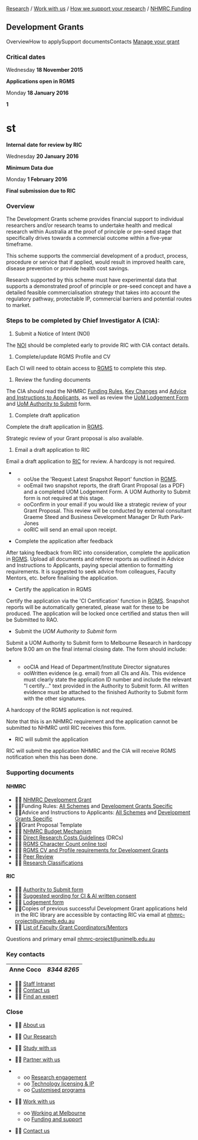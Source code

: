[Research](http://research.unimelb.edu.au/index.html#home) / [Work with us](http://research.unimelb.edu.au/index.html#work) / [How we support your research](http://research.unimelb.edu.au/how-we-support.html) / [NHMRC Funding](http://research.unimelb.edu.au/funding/nhmrc/scheme-list.html)

## Development Grants

OverviewHow to applySupport documentsContacts [Manage your grant](http://research.unimelb.edu.au/funding/nhmrc/manage-your-grant.html)

### **Critical dates**

Wednesday **18 November 2015**

**Applications open in RGMS**

Monday **18 January 2016**

**1**

# st
**Internal date for review by RIC**

Wednesday **20 January 2016**

**Minimum Data due**

Monday **1 February 2016**

**Final submission due to RIC**

### **Overview**

The Development Grants scheme provides financial support to individual researchers and/or research teams to undertake health and medical research within Australia at the proof of principle or pre-seed stage that specifically drives towards a commercial outcome within a five-year timeframe.

This scheme supports the commercial development of a product, process, procedure or service that if applied, would result in improved health care, disease prevention or provide health cost savings.

Research supported by this scheme must have experimental data that supports a demonstrated proof of principle or pre-seed concept and have a detailed feasible commercialisation strategy that takes into account the regulatory pathway, protectable IP, commercial barriers and potential routes to market.

### **Steps to be completed by Chief Investigator A (CIA):**

1. Submit a Notice of Intent (NOI)

The [NOI](http://noi.mro.unimelb.edu.au/) should be completed early to provide RIC with CIA contact details.

1. Complete/update RGMS Profile and CV

Each CI will need to obtain access to [RGMS](http://www.rgms.nhmrc.gov.au/) to complete this step.

1. Review the funding documents

The CIA should read the NHMRC [Funding Rules](http://www.nhmrc.gov.au/book/nhmrc-funding-rules-2016), [Key Changes](http://www.nhmrc.gov.au/book/nhmrc-funding-rules-2016/development-grants-funding-rules/2-key-changes) and [Advice and Instructions to Applicants](https://www.nhmrc.gov.au/book/nhmrc-advice-and-instructions-applicants-2016/development-grants-specific-advice-and), as well as review the [UoM Lodgement Form](http://research.unimelb.edu.au/funding/docs/NHMRC-2017-Development-Grants-lodgement-form.docm) and [UoM Authority to Submit](http://research.unimelb.edu.au/funding/docs/nhmrc-development-%20grants-2017-authoritytosubmit-v2-doc.docm) form.

1. Complete draft application

Complete the draft application in [RGMS](http://www.rgms.nhmrc.gov.au/).

Strategic review of your Grant proposal is also available.

1. Email a draft application to RIC

Email a draft application to [RIC](mailto:nhmrc-project@unimelb.edu.au) for review. A hardcopy is not required.

-
  - ooUse the 'Request Latest Snapshot Report' function in [RGMS](http://www.rgms.nhmrc.gov.au/).
  - ooEmail two snapshot reports, the draft Grant Proposal (as a PDF) and a completed UOM Lodgement Form. A UOM Authority to Submit form is not required at this stage.
  - ooConfirm in your email if you would like a strategic review of your Grant Proposal. This review will be conducted by external consultant Graeme Steed and Business Development Manager Dr Ruth Park-Jones
  - ooRIC will send an email upon receipt.

- Complete the application after feedback

After taking feedback from RIC into consideration, complete the application in [RGMS](http://www.rgms.nhmrc.gov.au/). Upload all documents and referee reports as outlined in Advice and Instructions to Applicants, paying special attention to formatting requirements. It is suggested to seek advice from colleagues, Faculty Mentors, etc. before finalising the application.

- Certify the application in RGMS

Certify the application via the 'CI Certification' function in [RGMS](http://www.rgms.nhmrc.gov.au/). Snapshot reports will be automatically generated, please wait for these to be produced. The application will be locked once certified and status then will be Submitted to RAO.

- Submit the _UOM Authority to Submit_ form

Submit a UOM Authority to Submit form to Melbourne Research in hardcopy before 9.00 am on the final internal closing date. The form should include:

-
  - ooCIA and Head of Department/Institute Director signatures
  - ooWritten evidence (e.g. email) from all CIs and AIs. This evidence must clearly state the application ID number and include the relevant "I certify..." text provided in the Authority to Submit form. All written evidence must be attached to the finished Authority to Submit form with the other signatures.

A hardcopy of the RGMS application is not required.

Note that this is an NHMRC requirement and the application cannot be submitted to NHMRC until RIC receives this form.

- RIC will submit the application

RIC will submit the application NHMRC and the CIA will receive RGMS notification when this has been done.

### **Supporting documents**

#### **NHMRC**

-  [NHMRC Development Grant](https://www.nhmrc.gov.au/grants-funding/apply-funding/development-grants)
- Funding Rules: [All Schemes](http://www.nhmrc.gov.au/book/nhmrc-funding-rules-2016/NHMRC-funding-rules-2016) and [Development Grants Specific](https://www.nhmrc.gov.au/book/nhmrc-funding-rules-2016/development-grants-funding-rules)
- Advice and Instructions to Applicants: [All Schemes](https://www.nhmrc.gov.au/book/nhmrc-advice-and-instructions-applicants-2016) and [Development Grants Specific](https://www.nhmrc.gov.au/book/nhmrc-advice-and-instructions-applicants-2016/development-grants-specific-advice-and)
- Grant Proposal Template
-  [NHMRC Budget Mechanism](https://www.nhmrc.gov.au/grants-funding-apply-funding/budget-mechanism-funding-commencing-2017)
-  [Direct Research Costs Guidelines](http://www.nhmrc.gov.au/_files_nhmrc/file/grants/funding/funded/manage/policy/drc_principles%20guidelines_1%20january_2014.pdf) (DRCs)
-  [RGMS Character Count online tool](http://www.nhmrc.gov.au/_files_nhmrc/rgms_charcount/rgms_char_count.html?utm_medium=email&utm_campaign=NHMRC+Research+Tracker+-+6+February+2015&utm_content=NHMRC+Research+Tracker+-+6+February+2015+CID_18f41afa614855d6a629096152b72f52&utm_source=Mailbuild&utm_term=NHMRC%20website)
-  [RGMS CV and Profile requirements for Development Grants](https://www.nhmrc.gov.au/book/nhmrc-advice-and-instructions-applicants-2016/development-grants-specific-advice-and/2-cv)
-  [Peer Review](https://www.nhmrc.gov.au/book/guide-nhmrc-peer-review-2016/development-grants-peer-review-guidelines)
-  [Research Classifications](https://www.nhmrc.gov.au/grants-funding/policy/australian-standard-research-classifications-and-nhmrc-research-keywords-and-p)

#### **RIC**

-  [Authority to Submit form](http://research.unimelb.edu.au/funding/docs/nhmrc-development-%20grants-2017-authoritytosubmit-v2-doc.docm)
-  [Suggested wording for CI & AI written consent](http://research.unimelb.edu.au/funding/docs/nhmrc_2016_development_grant_wording_for_written_consent_v2.doc)
-  [Lodgement form](http://research.unimelb.edu.au/funding/docs/NHMRC-2017-Development-Grants-lodgement-form.docm)
- Copies of previous successful Development Grant applications held in the RIC library are accessible by contacting RIC via email at [nhmrc-project@unimelb.edu.au](mailto:nhmrc-project@unimelb.edu.au)
-  [List of Faculty Grant Coordinators/Mentors](http://research.unimelb.edu.au/funding/faculty-grant-coordinators.html)

Questions and primary email [nhmrc-project@unimelb.edu.au](mailto:nhmrc-project@unimelb.edu.au)

### **Key contacts**

| Anne Coco | _8344 8265_ |
| --- | --- |

-  [Staff Intranet](https://staff.unimelb.edu.au/research)
-  [Contact us](http://research.unimelb.edu.au/contact-us.html)
-  [Find an expert](http://findanexpert.unimelb.edu.au/)

### **Close**

-  [About us](http://research.unimelb.edu.au/index.html#home)
-  [Our Research](http://research.unimelb.edu.au/index.html#places)
-  [Study with us](http://research.unimelb.edu.au/index.html#study)
-  [Partner with us](http://research.unimelb.edu.au/)

-
  - oo [Research engagement](http://research.unimelb.edu.au/partner/research-engagement.html)
  - oo [Technology licensing & IP](http://research.unimelb.edu.au/partner/technology-licensing.html)
  - oo [Customised programs](http://research.unimelb.edu.au/partner/programs.html)

-  [Work with us](http://research.unimelb.edu.au/)
  - oo [Working at Melbourne](http://research.unimelb.edu.au/index.html#work)
  - oo [Funding and support](http://research.unimelb.edu.au/how-we-support.html)

-  [Contact us](http://research.unimelb.edu.au/contact-us.html)